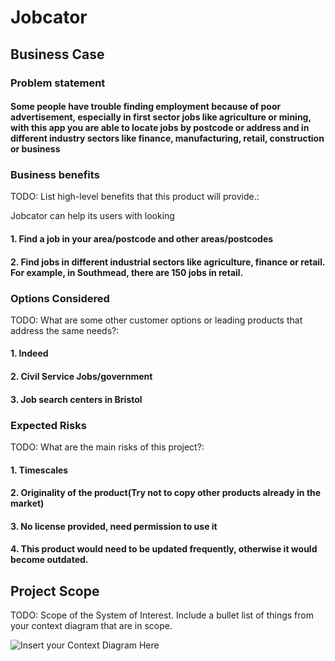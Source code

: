 # Jobcator

## Business Case

### Problem statement
#### Some people have trouble finding employment because of poor advertisement, especially in first sector jobs like agriculture or mining, with this app you are able to locate jobs by postcode or address and in different industry sectors like finance, manufacturing, retail, construction or business

### Business benefits
TODO: List high-level benefits that this product will provide.:

Jobcator can help its users with looking

#### 1. Find a job in your area/postcode and other areas/postcodes
#### 2. Find jobs in different industrial sectors like agriculture, finance or retail. For example, in Southmead, there are 150 jobs in retail.

### Options Considered
TODO: What are some other customer options or leading products that address the same needs?: 
#### 1. Indeed
#### 2. Civil Service Jobs/government
#### 3. Job search centers in Bristol

### Expected Risks
TODO: What are the main risks of this project?:
#### 1. Timescales
#### 2. Originality of the product(Try not to copy other products already in the market)
#### 3. No license provided, need permission to use it 
#### 4. This product would need to be updated frequently, otherwise it would become outdated.

## Project Scope
TODO: Scope of the System of Interest. Include a bullet list of things from your context diagram that are in scope.

![Insert your Context Diagram Here](images/context.png)
